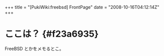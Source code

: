 +++
title = "[PukiWiki:freebsd] FrontPage"
date = "2008-10-16T04:12:14Z"
+++

# ここは？  {#f23a6935}
FreeBSD とかをメモるとこ。
